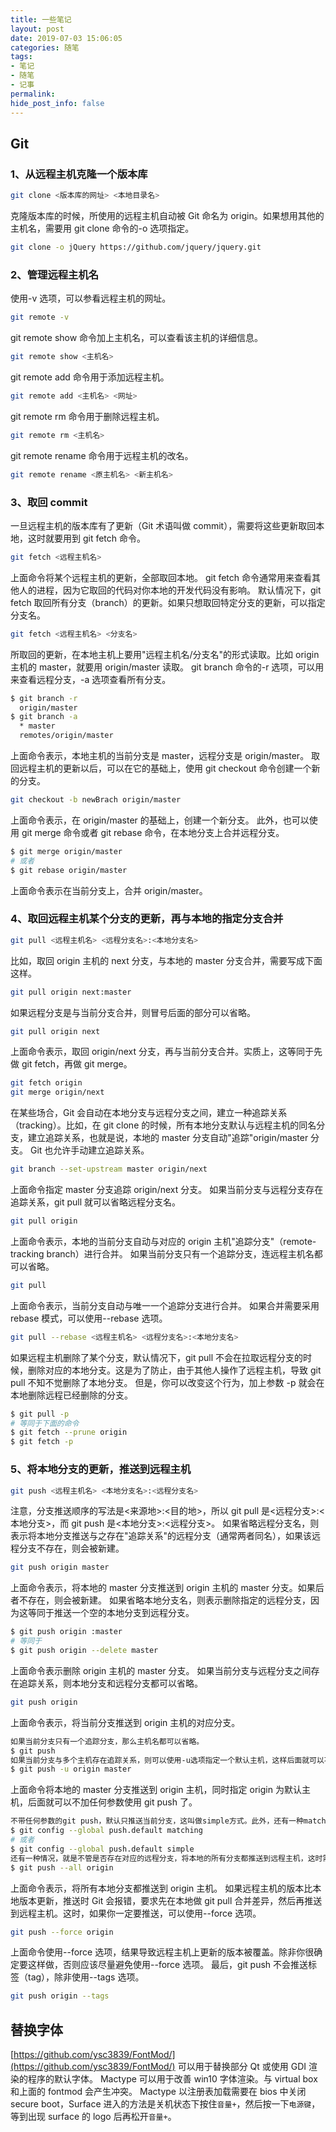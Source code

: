 ```yaml
---
title: 一些笔记
layout: post
date: 2019-07-03 15:06:05
categories: 随笔
tags:
- 笔记
- 随笔
- 记事
permalink:
hide_post_info: false
---
```

## Git

### 1、从远程主机克隆一个版本库

```bash
git clone <版本库的网址> <本地目录名>
```

克隆版本库的时候，所使用的远程主机自动被 Git 命名为 origin。如果想用其他的主机名，需要用 git clone 命令的-o 选项指定。

```bash
git clone -o jQuery https://github.com/jquery/jquery.git
```

### 2、管理远程主机名

使用-v 选项，可以参看远程主机的网址。

```bash
git remote -v
```

git remote show 命令加上主机名，可以查看该主机的详细信息。

```bash
git remote show <主机名>
```

git remote add 命令用于添加远程主机。

```bash
git remote add <主机名> <网址>
```

git remote rm 命令用于删除远程主机。

```bash
git remote rm <主机名>
```

git remote rename 命令用于远程主机的改名。

```bash
git remote rename <原主机名> <新主机名>
```

### 3、取回 commit

一旦远程主机的版本库有了更新（Git 术语叫做 commit），需要将这些更新取回本地，这时就要用到 git fetch 命令。

```bash
git fetch <远程主机名>
```

上面命令将某个远程主机的更新，全部取回本地。
git fetch 命令通常用来查看其他人的进程，因为它取回的代码对你本地的开发代码没有影响。
默认情况下，git fetch 取回所有分支（branch）的更新。如果只想取回特定分支的更新，可以指定分支名。

```bash
git fetch <远程主机名> <分支名>
```

所取回的更新，在本地主机上要用"远程主机名/分支名"的形式读取。比如 origin 主机的 master，就要用 origin/master 读取。
git branch 命令的-r 选项，可以用来查看远程分支，-a 选项查看所有分支。

```bash
$ git branch -r
  origin/master
$ git branch -a
  * master
  remotes/origin/master
```

上面命令表示，本地主机的当前分支是 master，远程分支是 origin/master。
取回远程主机的更新以后，可以在它的基础上，使用 git checkout 命令创建一个新的分支。

```bash
git checkout -b newBrach origin/master
```

上面命令表示，在 origin/master 的基础上，创建一个新分支。
此外，也可以使用 git merge 命令或者 git rebase 命令，在本地分支上合并远程分支。

```bash
$ git merge origin/master
# 或者
$ git rebase origin/master
```

上面命令表示在当前分支上，合并 origin/master。

### 4、取回远程主机某个分支的更新，再与本地的指定分支合并

```bash
git pull <远程主机名> <远程分支名>:<本地分支名>
```

比如，取回 origin 主机的 next 分支，与本地的 master 分支合并，需要写成下面这样。

```bash
git pull origin next:master
```

如果远程分支是与当前分支合并，则冒号后面的部分可以省略。

```bash
git pull origin next
```

上面命令表示，取回 origin/next 分支，再与当前分支合并。实质上，这等同于先做 git fetch，再做 git merge。

```bash
git fetch origin
git merge origin/next
```

在某些场合，Git 会自动在本地分支与远程分支之间，建立一种追踪关系（tracking）。比如，在 git clone 的时候，所有本地分支默认与远程主机的同名分支，建立追踪关系，也就是说，本地的 master 分支自动"追踪"origin/master 分支。
Git 也允许手动建立追踪关系。

```bash
git branch --set-upstream master origin/next
```

上面命令指定 master 分支追踪 origin/next 分支。
如果当前分支与远程分支存在追踪关系，git pull 就可以省略远程分支名。

```bash
git pull origin
```

上面命令表示，本地的当前分支自动与对应的 origin 主机"追踪分支"（remote-tracking branch）进行合并。
如果当前分支只有一个追踪分支，连远程主机名都可以省略。

```bash
git pull
```

上面命令表示，当前分支自动与唯一一个追踪分支进行合并。
如果合并需要采用 rebase 模式，可以使用--rebase 选项。

```bash
git pull --rebase <远程主机名> <远程分支名>:<本地分支名>
```

如果远程主机删除了某个分支，默认情况下，git pull 不会在拉取远程分支的时候，删除对应的本地分支。这是为了防止，由于其他人操作了远程主机，导致 git pull 不知不觉删除了本地分支。
但是，你可以改变这个行为，加上参数 -p 就会在本地删除远程已经删除的分支。

```bash
$ git pull -p
# 等同于下面的命令
$ git fetch --prune origin
$ git fetch -p
```

### 5、将本地分支的更新，推送到远程主机

```bash
git push <远程主机名> <本地分支名>:<远程分支名>
```

注意，分支推送顺序的写法是<来源地>:<目的地>，所以 git pull 是<远程分支>:<本地分支>，而 git push 是<本地分支>:<远程分支>。
如果省略远程分支名，则表示将本地分支推送与之存在"追踪关系"的远程分支（通常两者同名），如果该远程分支不存在，则会被新建。

```bash
git push origin master
```

上面命令表示，将本地的 master 分支推送到 origin 主机的 master 分支。如果后者不存在，则会被新建。
如果省略本地分支名，则表示删除指定的远程分支，因为这等同于推送一个空的本地分支到远程分支。

```bash
$ git push origin :master
# 等同于
$ git push origin --delete master
```

上面命令表示删除 origin 主机的 master 分支。
如果当前分支与远程分支之间存在追踪关系，则本地分支和远程分支都可以省略。

```bash
git push origin
```

上面命令表示，将当前分支推送到 origin 主机的对应分支。

```bash
如果当前分支只有一个追踪分支，那么主机名都可以省略。
$ git push
如果当前分支与多个主机存在追踪关系，则可以使用-u选项指定一个默认主机，这样后面就可以不加任何参数使用git push。
$ git push -u origin master
```

上面命令将本地的 master 分支推送到 origin 主机，同时指定 origin 为默认主机，后面就可以不加任何参数使用 git push 了。

```bash
不带任何参数的git push，默认只推送当前分支，这叫做simple方式。此外，还有一种matching方式，会推送所有有对应的远程分支的本地分支。Git 2.0版本之前，默认采用matching方法，现在改为默认采用simple方式。如果要修改这个设置，可以采用git config命令。
$ git config --global push.default matching
# 或者
$ git config --global push.default simple
还有一种情况，就是不管是否存在对应的远程分支，将本地的所有分支都推送到远程主机，这时需要使用--all选项。
$ git push --all origin
```

上面命令表示，将所有本地分支都推送到 origin 主机。
如果远程主机的版本比本地版本更新，推送时 Git 会报错，要求先在本地做 git pull 合并差异，然后再推送到远程主机。这时，如果你一定要推送，可以使用--force 选项。

```bash
git push --force origin 
```

上面命令使用--force 选项，结果导致远程主机上更新的版本被覆盖。除非你很确定要这样做，否则应该尽量避免使用--force 选项。
最后，git push 不会推送标签（tag），除非使用--tags 选项。

```bash
git push origin --tags
```

## 替换字体

[https://github.com/ysc3839/FontMod/](https://github.com/ysc3839/FontMod/) 可以用于替换部分 Qt 或使用 GDI 渲染的程序的默认字体。
Mactype 可以用于改善 win10 字体渲染。与 virtual box 和上面的 fontmod 会产生冲突。
Mactype 以注册表加载需要在 bios 中关闭 secure boot，Surface 进入的方法是关机状态下按住`音量+`，然后按一下`电源键`，等到出现 surface 的 logo 后再松开`音量+`。
